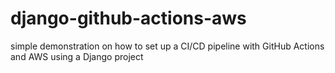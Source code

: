 # django-github-actions-aws

simple demonstration on how to set up a CI/CD pipeline with GitHub Actions and AWS using a Django project
